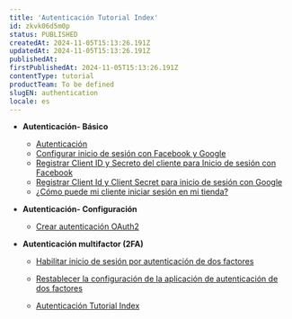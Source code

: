 ```yaml
---
title: 'Autenticación Tutorial Index'
id: zkvk06d5m0p
status: PUBLISHED
createdAt: 2024-11-05T15:13:26.191Z
updatedAt: 2024-11-05T15:13:26.191Z
publishedAt: 
firstPublishedAt: 2024-11-05T15:13:26.191Z
contentType: tutorial
productTeam: To be defined
slugEN: authentication
locale: es
---
```


- **Autenticación- Básico**

  - [Autenticación](es/docs/tutorial/autenticacion)
  - [Configurar inicio de sesión con Facebook y Google](es/docs/tutorial/configurar-inicio-de-sesion-con-facebook-y-google)
  - [Registrar Client ID y Secreto del cliente para Inicio de sesión con Facebook](es/docs/tutorial/registrar-client-id-y-client-secret-para-login-con-facebook)
  - [Registrar Client Id y Client Secret para inicio de sesión con Google](es/docs/tutorial/registrar-client-id-y-client-secret-para-inicio-de-sesion-con-google)
  - [¿Cómo puede mi cliente iniciar sesión en mi tienda?](es/docs/tutorial/como-puede-mi-cliente-iniciar-sesion-en-mi-tienda)


- **Autenticación- Configuración**

  - [Crear autenticación OAuth2](es/docs/tutorial/crear-autenticacion-oauth2)


- **Autenticación multifactor (2FA)**

  - [Habilitar inicio de sesión por autenticación de dos factores](es/docs/tutorial/habilitar-inicio-de-sesion-por-autenticacion-de-2-factores)
  - [Restablecer la configuración de la aplicación de autenticación de dos factores](es/docs/tutorial/restablecer-la-configuracion-de-la-aplicacion-de-autenticacion-de-dos)


  - [Autenticación Tutorial Index](es/docs/tutorial/index-es-tutorial-authentication)

